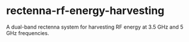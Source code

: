 # rectenna-rf-energy-harvesting
A dual-band rectenna system for harvesting RF energy at 3.5 GHz and 5 GHz frequencies.
